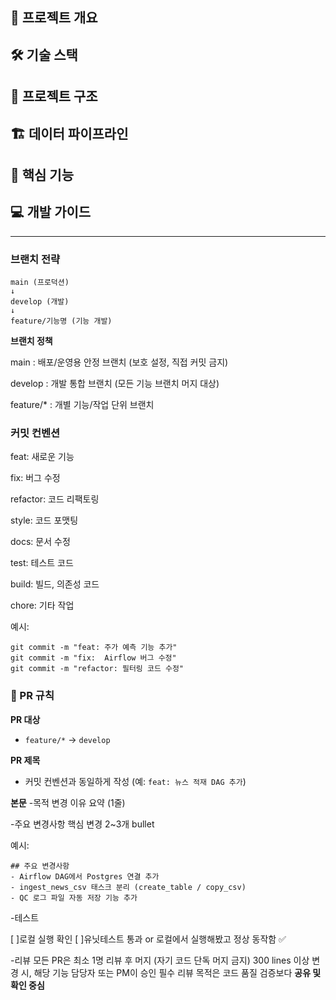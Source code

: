 ## 🎯 프로젝트 개요
## 🛠 기술 스택
## 📁 프로젝트 구조
## 🏗 데이터 파이프라인
## 🚀 핵심 기능
## 💻 개발 가이드

---

### 브랜치 전략
```
main (프로덕션)
↓
develop (개발)
↓
feature/기능명 (기능 개발)
```

**브랜치 정책**

main : 배포/운영용 안정 브랜치 (보호 설정, 직접 커밋 금지)

develop : 개발 통합 브랜치 (모든 기능 브랜치 머지 대상)

feature/* : 개별 기능/작업 단위 브랜치

### 커밋 컨벤션

feat: 새로운 기능

fix: 버그 수정

refactor: 코드 리팩토링

style: 코드 포맷팅

docs: 문서 수정

test: 테스트 코드

build: 빌드, 의존성 코드

chore: 기타 작업

예시:
```
git commit -m "feat: 주가 예측 기능 추가"
git commit -m "fix:  Airflow 버그 수정"
git commit -m "refactor: 필터링 코드 수정"
```

### 🔁 PR 규칙

**PR 대상**
- `feature/*` → `develop`

**PR 제목**
- 커밋 컨벤션과 동일하게 작성 (예: `feat: 뉴스 적재 DAG 추가`)

**본문**
-목적
변경 이유 요약 (1줄)

-주요 변경사항
핵심 변경 2~3개 bullet

예시:
```
## 주요 변경사항
- Airflow DAG에서 Postgres 연결 추가
- ingest_news_csv 태스크 분리 (create_table / copy_csv)
- QC 로그 파일 자동 저장 기능 추가
```

-테스트

[ ]로컬 실행 확인
[ ]유닛테스트 통과
or
로컬에서 실행해봤고 정상 동작함 ✅

-리뷰
모든 PR은 최소 1명 리뷰 후 머지 (자기 코드 단독 머지 금지)
300 lines 이상 변경 시, 해당 기능 담당자 또는 PM이 승인 필수
리뷰 목적은 코드 품질 검증보다 **공유 및 확인 중심**








